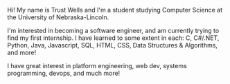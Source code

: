 
Hi! My name is Trust Wells and I'm a student studying Computer Science at the University of Nebraska-Lincoln. 

I'm interested in becoming a software engineer, and am currently trying to find my first internship. I have learned to some extent in each: C, C#/.NET, Python, Java, Javascript, SQL, HTML, CSS, Data Structures & Algorithms, and more!

I have great interest in platform engineering, web dev, systems programming, devops, and much more!

